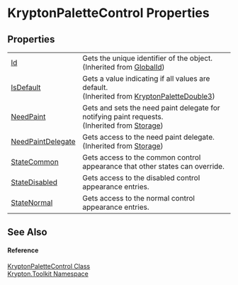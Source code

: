 # KryptonPaletteControl Properties




## Properties
<table>
<tr>
<td><a href="71a6846f-bfb6-fb58-b361-6b43ae0583a8.md">Id</a></td>
<td>Gets the unique identifier of the object.<br />(Inherited from <a href="9ef2ca3a-e03e-8927-105a-2f9a6fbdf849.md">GlobalId</a>)</td></tr>
<tr>
<td><a href="1d68ed98-9f73-88c9-f46e-863c54662c71.md">IsDefault</a></td>
<td>Gets a value indicating if all values are default.<br />(Inherited from <a href="ee8cdeb7-736d-226b-dbdb-75350410491d.md">KryptonPaletteDouble3</a>)</td></tr>
<tr>
<td><a href="097a0f47-e60c-4bf7-802c-8391c6d8feff.md">NeedPaint</a></td>
<td>Gets and sets the need paint delegate for notifying paint requests.<br />(Inherited from <a href="8406cf55-79a3-e579-4094-be084e489431.md">Storage</a>)</td></tr>
<tr>
<td><a href="879ca7f2-32c5-8581-44f2-c7aee6491db2.md">NeedPaintDelegate</a></td>
<td>Gets access to the need paint delegate.<br />(Inherited from <a href="8406cf55-79a3-e579-4094-be084e489431.md">Storage</a>)</td></tr>
<tr>
<td><a href="1d51f92d-96af-486d-1865-d290ef497859.md">StateCommon</a></td>
<td>Gets access to the common control appearance that other states can override.</td></tr>
<tr>
<td><a href="bd0cd96a-b981-e69d-8223-70669417ebf4.md">StateDisabled</a></td>
<td>Gets access to the disabled control appearance entries.</td></tr>
<tr>
<td><a href="7f56eedb-d4ba-9bc2-6ea8-b944b009d192.md">StateNormal</a></td>
<td>Gets access to the normal control appearance entries.</td></tr>
</table>

## See Also


#### Reference
<a href="d65f4c5d-a4cb-6e58-ced0-2fe349dc06a1.md">KryptonPaletteControl Class</a>  
<a href="79d2eac2-21f4-54ff-7552-b20c33c30600.md">Krypton.Toolkit Namespace</a>  
